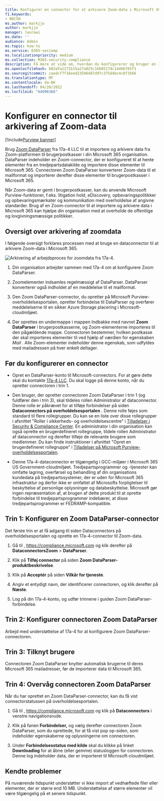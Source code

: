 ```yaml
---
title: Konfigurer en connector for at arkivere Zoom-data i Microsoft 365
f1.keywords:
- NOCSH
ms.author: markjjo
author: markjjo
manager: laurawi
ms.date: ''
audience: Admin
ms.topic: how-to
ms.service: O365-seccomp
ms.localizationpriority: medium
ms.collection: M365-security-compliance
description: Få mere at vide om, hvordan du konfigurerer og bruger en 17a-4 Zoom DataParser-connector til at importere og arkivere Zoom-data i Microsoft 365.
ms.openlocfilehash: b03afa1271b15a27a025c16b05174c14466f65f1
ms.sourcegitcommit: caedcf7f16eed23596487d97c375d4bc4c8f3566
ms.translationtype: MT
ms.contentlocale: da-DK
ms.lasthandoff: 04/20/2022
ms.locfileid: "64996366"
---
```

# <a name="set-up-a-connector-to-archive-zoom-data"></a>Konfigurer en connector til arkivering af Zoom-data

[!include[Purview banner](../includes/purview-rebrand-banner.md)]

Brug [Zoom DataParser](https://www.17a-4.com/dataparser/) fra 17a-4 LLC til at importere og arkivere data fra Zoom-platformen til brugerpostkasser i din Microsoft 365 organisation. DataParser indeholder en Zoom-connector, der er konfigureret til at hente elementer fra en tredjepartsdatakilde og importere disse elementer til Microsoft 365. Connectoren Zoom DataParser konverterer Zoom-data til et mailformat og importerer derefter disse elementer til brugerpostkasser i Microsoft 365.

Når Zoom-data er gemt i brugerpostkasser, kan du anvende Microsoft Purview-funktioner, f.eks. litigation hold, eDiscovery, opbevaringspolitikker og opbevaringsmærkater og kommunikation med overholdelse af angivne standarder. Brug af en Zoom-connector til at importere og arkivere data i Microsoft 365 kan hjælpe din organisation med at overholde de offentlige og lovgivningsmæssige politikker.

## <a name="overview-of-archiving-zoom-data"></a>Oversigt over arkivering af zoomdata

I følgende oversigt forklares processen med at bruge en dataconnector til at arkivere Zoom-data i Microsoft 365.

![Arkivering af arbejdsproces for zoomdata fra 17a-4.](../media/ZoomDataParserConnectorWorkflow.png)

1. Din organisation arbejder sammen med 17a-4 om at konfigurere Zoom DataParser.

2. Zoomelementer indsamles regelmæssigt af DataParser. DataParser konverterer også indholdet af en meddelelse til et mailformat.

3. Den Zoom DataParser-connector, du opretter på Microsoft Purview-overholdelsesportalen, opretter forbindelse til DataParser og overfører meddelelserne til en sikker Azure Storage placering i Microsoft-cloudmiljøet.

4. Der oprettes en undermappe i mappen Indbakke med navnet **Zoom DataParser** i brugerpostkasserne, og Zoom-elementerne importeres til den pågældende mappe. Connectoren bestemmer, hvilken postkasse der skal importeres elementer til ved hjælp af værdien for egenskaben *Mail* . Alle Zoom-elementer indeholder denne egenskab, som udfyldes med mailadressen på hver enkelt deltager.

## <a name="before-you-set-up-a-connector"></a>Før du konfigurerer en connector

- Opret en DataParser-konto til Microsoft-connectors. For at gøre dette skal du kontakte [17a-4 LLC](https://www.17a-4.com/contact/). Du skal logge på denne konto, når du opretter connectoren i trin 1.

- Den bruger, der opretter connectoren Zoom DataParser i trin 1 (og fuldfører den i trin 3), skal tildeles rollen Administrator af dataconnector. Denne rolle er påkrævet for at tilføje forbindelser på siden **Dataconnectors på overholdelsesportalen** . Denne rolle føjes som standard til flere rollegrupper. Du kan se en liste over disse rollegrupper i afsnittet "Roller i sikkerheds- og overholdelsescentre" i [Tilladelser i Security & Compliance Center](../security/office-365-security/permissions-in-the-security-and-compliance-center.md#roles-in-the-security--compliance-center). En administrator i din organisation kan også oprette en brugerdefineret rollegruppe, tildele rollen Administrator af dataconnector og derefter tilføje de relevante brugere som medlemmer. Du kan finde instruktioner i afsnittet "Opret en brugerdefineret rollegruppe" i [Tilladelser på Microsoft Purview-overholdelsesportalen](microsoft-365-compliance-center-permissions.md#create-a-custom-role-group).

- Denne 17a-4-dataconnector er tilgængelig i GCC-miljøer i Microsoft 365 US Government-cloudmiljøet. Tredjepartsprogrammer og -tjenester kan omfatte lagring, overførsel og behandling af din organisations kundedata på tredjepartssystemer, der er uden for Microsoft 365 infrastruktur og derfor ikke er omfattet af Microsofts forpligtelser til beskyttelse af personlige oplysninger og databeskyttelse. Microsoft gør ingen repræsentation af, at brugen af dette produkt til at oprette forbindelse til tredjepartsprogrammer indebærer, at disse tredjepartsprogrammer er FEDRAMP-kompatible.

## <a name="step-1-set-up-a-zoom-dataparser-connector"></a>Trin 1: Konfigurer en Zoom DataParser-connector

Det første trin er at få adgang til siden Dataconnectors på overholdelsesportalen og oprette en 17a-4-connector til Zoom-data.

1. Gå til , <https://compliance.microsoft.com> og klik derefter på **DataconnectorsZoom** >  **DataParser**.

2. Klik på **Tilføj connector** på siden **Zoom DataParser-produktbeskrivelse**.

3. Klik på **Acceptér** på siden **Vilkår for tjeneste**.

4. Angiv et entydigt navn, der identificerer connectoren, og klik derefter på **Næste**.

5. Log på din 17a-4-konto, og udfør trinnene i guiden Zoom DataParser-forbindelse.

## <a name="step-2-configure-the-zoom-dataparser-connector"></a>Trin 2: Konfigurer connectoren Zoom DataParser

Arbejd med understøttelse af 17a-4 for at konfigurere Zoom DataParser-connectoren.

## <a name="step-3-map-users"></a>Trin 3: Tilknyt brugere

Connectoren Zoom DataParser knytter automatisk brugerne til deres Microsoft 365 mailadresser, før de importerer data til Microsoft 365.

## <a name="step-4-monitor-the-zoom-dataparser-connector"></a>Trin 4: Overvåg connectoren Zoom DataParser

Når du har oprettet en Zoom DataParser-connector, kan du få vist connectorstatussen på overholdelsesportalen.

1. Gå til , <https://compliance.microsoft.com> og klik på **Dataconnectors** i venstre navigationsrude.

2. Klik på fanen **Forbindelser,** og vælg derefter connectoren Zoom DataParser, som du oprettede, for at få vist pop op-siden, som indeholder egenskaberne og oplysningerne om connectoren.

3. Under **Forbindelsesstatus med kilde** skal du klikke på linket **Downloadlog** for at åbne (eller gemme) statusloggen for connectoren. Denne log indeholder data, der er importeret til Microsoft-cloudmiljøet.

## <a name="known-issues"></a>Kendte problemer

På nuværende tidspunkt understøtter vi ikke import af vedhæftede filer eller elementer, der er større end 10 MB. Understøttelse af større elementer vil være tilgængelig på et senere tidspunkt.
